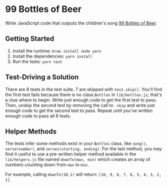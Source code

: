 # 99 Bottles of Beer

Write JavaScript code that outputs the children's song [99 Bottles of Beer](https://www.youtube.com/watch?v=u-lV0vrEWXw).

## Getting Started
1. Install the runtime: `brew install node yarn`
1. Install the dependencies: `yarn install`
1. Run the tests: `yarn test`

## Test-Driving a Solution
There are 8 tests in the test suite. 7 are skipped with `test.skip()`. You'll find the first test fails because there is no
class `Bottles` in `lib/bottles.js`; that's a clue where to begin. Write just enough code to get the first test to pass.
Then, unskip the second test by removing the call to `.skip` and write just enough code to get the second test to pass.
Repeat until you've written enough code to pass all 8 tests.

## Helper Methods
The tests infer some methods exist in your `Bottles` class, like `song()`, `verse(number)`, and
`verses(starting, ending)`. For the last method, you may find it useful to use a pre-written helper method available in the
`lib/helpers.js` file named `downTo(max, min)` which creates an array of numbers counting down from `max` to `min`.

For example, calling `downTo(10,1)` will return: `[10, 9, 8, 7, 6, 5, 4, 3, 2, 1]`.

